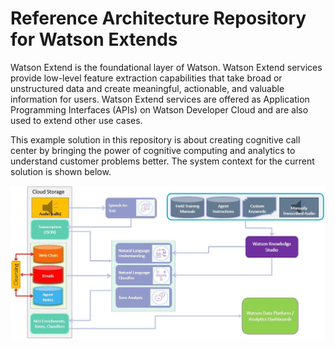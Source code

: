 # Reference Architecture Repository for Watson Extends

Watson Extend is the foundational layer of Watson. Watson Extend services provide low-level feature extraction capabilities that take broad or unstructured data and create meaningful, actionable, and valuable information for users. Watson Extend services are offered as Application Programming Interfaces (APIs) on Watson Developer Cloud and are also used to extend other use cases.


This example solution in this repository is about creating cognitive call center by bringing the power of cognitive computing and analytics to understand customer problems better. The system context for the current solution is shown below.

![system-context](images/SystemContext.png)
